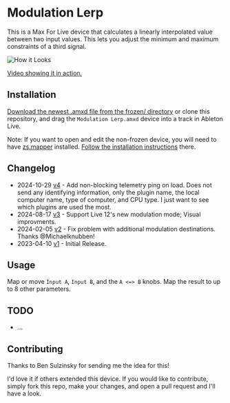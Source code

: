 # Modulation Lerp

This is a Max For Live device that calculates a linearly interpolated value between two input values. This lets you adjust the minimum and maximum constraints of a third signal.

![How it Looks](images/device.gif)

[Video showing it in action.](https://www.youtube.com/watch?v=YfRTARPEUME)

## Installation

[Download the newest .amxd file from the frozen/ directory](https://github.com/zsteinkamp/m4l-Modulation-Lerp/raw/main/frozen/) or clone this repository, and drag the `Modulation Lerp.amxd` device into a track in Ableton Live.

Note: If you want to open and edit the non-frozen device, you will need to have [zs.mapper](https://github.com/zsteinkamp/m4l-zs.mapper) installed. [Follow the installation instructions](https://github.com/zsteinkamp/m4l-zs.mapper) there.

## Changelog

* 2024-10-29 [v4](https://github.com/zsteinkamp/m4l-Modulation-Lerp/releases/download/v4/ModulationLerp-v4.amxd) - Add non-blocking telemetry ping on load. Does not send any identifying information, only the plugin name, the local computer name, type of computer, and CPU type. I just want to see which plugins are used the most.
* 2024-08-17 [v3](https://github.com/zsteinkamp/m4l-Modulation-Lerp/releases/download/v3/Modulation.Lerp.v3.amxd) - Support Live 12's new modulation mode; Visual improvments.
* 2024-02-05 [v2](https://github.com/zsteinkamp/m4l-Modulation-Lerp/raw/main/frozen/Modulation%20Lerp%20v2.amxd) - Fix problem with additional modulation destinations. Thanks @Michaelknubben!
* 2023-04-10 [v1](https://github.com/zsteinkamp/m4l-Modulation-Lerp/raw/main/frozen/Modulation%20Lerp%20v1.amxd) - Initial Release.

## Usage

Map or move `Input A`, `Input B`, and the `A <=> B` knobs. Map the result to up to 8 other parameters.

## TODO

* ...

## Contributing

Thanks to Ben Sulzinsky for sending me the idea for this!

I'd love it if others extended this device. If you would like to contribute, simply fork this repo, make your changes, and open a pull request and I'll have a look.
